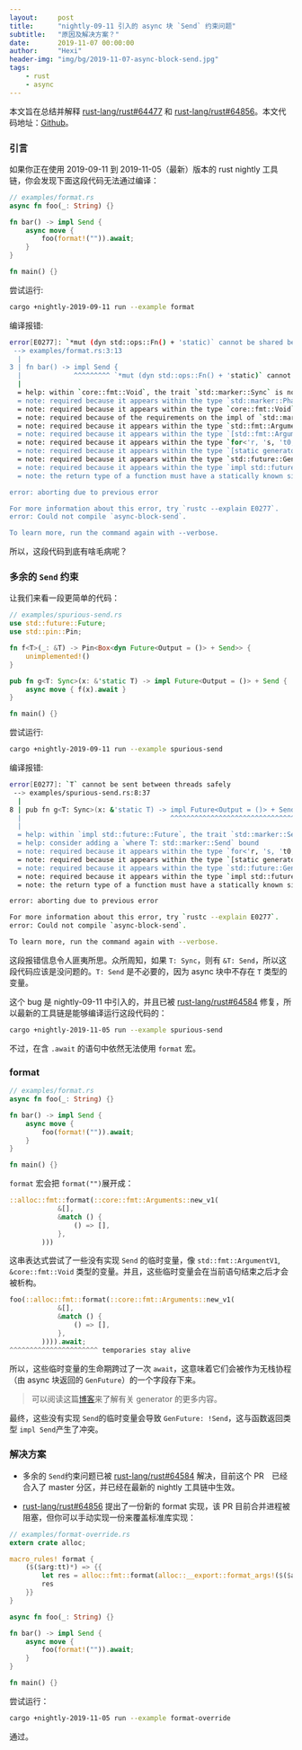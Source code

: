 ```yaml
---
layout:     post
title:      "nightly-09-11 引入的 async 块 `Send` 约束问题"
subtitle:   "原因及解决方案？"
date:       2019-11-07 00:00:00
author:     "Hexi"
header-img: "img/bg/2019-11-07-async-block-send.jpg"
tags:
    - rust
    - async
---
```


本文旨在总结并解释  [rust-lang/rust#64477](https://github.com/rust-lang/rust/issues/64477) 和 [ rust-lang/rust#64856](https://github.com/rust-lang/rust/pull/64856)。本文代码地址：[Github](https://github.com/Hexilee/async-block-send)。

### 引言

如果你正在使用 2019-09-11 到 2019-11-05（最新）版本的 rust nightly 工具链，你会发现下面这段代码无法通过编译：

```rust
// examples/format.rs
async fn foo(_: String) {}

fn bar() -> impl Send {
    async move {
        foo(format!("")).await;
    }
}

fn main() {}
```

尝试运行:

```bash
cargo +nightly-2019-09-11 run --example format
```

编译报错:

```bash
error[E0277]: `*mut (dyn std::ops::Fn() + 'static)` cannot be shared between threads safely
 --> examples/format.rs:3:13
  |
3 | fn bar() -> impl Send {
  |             ^^^^^^^^^ `*mut (dyn std::ops::Fn() + 'static)` cannot be shared between threads safely
  |
  = help: within `core::fmt::Void`, the trait `std::marker::Sync` is not implemented for `*mut (dyn std::ops::Fn() + 'static)`
  = note: required because it appears within the type `std::marker::PhantomData<*mut (dyn std::ops::Fn() + 'static)>`
  = note: required because it appears within the type `core::fmt::Void`
  = note: required because of the requirements on the impl of `std::marker::Send` for `&core::fmt::Void`
  = note: required because it appears within the type `std::fmt::ArgumentV1<'_>`
  = note: required because it appears within the type `[std::fmt::ArgumentV1<'_>; 0]`
  = note: required because it appears within the type `for<'r, 's, 't0, 't1, 't2, 't3, 't4, 't5, 't6, 't7, 't8, 't9, 't10, 't11, 't12, 't13> {fn(std::string::String) -> impl std::future::Future {foo}, for<'t14> fn(std::fmt::Arguments<'t14>) -> std::string::String {std::fmt::format}, fn(&'r [&'r str], &'r [std::fmt::ArgumentV1<'r>]) -> std::fmt::Arguments<'r> {std::fmt::Arguments::<'r>::new_v1}, [&'s str; 0], &'t0 [&'t1 str; 0], &'t2 [&'t3 str; 0], &'t4 [&'t5 str], (), [std::fmt::ArgumentV1<'t6>; 0], &'t7 [std::fmt::ArgumentV1<'t8>; 0], &'t9 [std::fmt::ArgumentV1<'t10>; 0], &'t11 [std::fmt::ArgumentV1<'t12>], std::fmt::Arguments<'t13>, std::string::String, impl std::future::Future}`
  = note: required because it appears within the type `[static generator@examples/format.rs:4:16: 6:6 for<'r, 's, 't0, 't1, 't2, 't3, 't4, 't5, 't6, 't7, 't8, 't9, 't10, 't11, 't12, 't13> {fn(std::string::String) -> impl std::future::Future {foo}, for<'t14> fn(std::fmt::Arguments<'t14>) -> std::string::String {std::fmt::format}, fn(&'r [&'r str], &'r [std::fmt::ArgumentV1<'r>]) -> std::fmt::Arguments<'r> {std::fmt::Arguments::<'r>::new_v1}, [&'s str; 0], &'t0 [&'t1 str; 0], &'t2 [&'t3 str; 0], &'t4 [&'t5 str], (), [std::fmt::ArgumentV1<'t6>; 0], &'t7 [std::fmt::ArgumentV1<'t8>; 0], &'t9 [std::fmt::ArgumentV1<'t10>; 0], &'t11 [std::fmt::ArgumentV1<'t12>], std::fmt::Arguments<'t13>, std::string::String, impl std::future::Future}]`
  = note: required because it appears within the type `std::future::GenFuture<[static generator@examples/format.rs:4:16: 6:6 for<'r, 's, 't0, 't1, 't2, 't3, 't4, 't5, 't6, 't7, 't8, 't9, 't10, 't11, 't12, 't13> {fn(std::string::String) -> impl std::future::Future {foo}, for<'t14> fn(std::fmt::Arguments<'t14>) -> std::string::String {std::fmt::format}, fn(&'r [&'r str], &'r [std::fmt::ArgumentV1<'r>]) -> std::fmt::Arguments<'r> {std::fmt::Arguments::<'r>::new_v1}, [&'s str; 0], &'t0 [&'t1 str; 0], &'t2 [&'t3 str; 0], &'t4 [&'t5 str], (), [std::fmt::ArgumentV1<'t6>; 0], &'t7 [std::fmt::ArgumentV1<'t8>; 0], &'t9 [std::fmt::ArgumentV1<'t10>; 0], &'t11 [std::fmt::ArgumentV1<'t12>], std::fmt::Arguments<'t13>, std::string::String, impl std::future::Future}]>`
  = note: required because it appears within the type `impl std::future::Future`
  = note: the return type of a function must have a statically known size

error: aborting due to previous error

For more information about this error, try `rustc --explain E0277`.
error: Could not compile `async-block-send`.

To learn more, run the command again with --verbose.
```



所以，这段代码到底有啥毛病呢？

### 多余的 `Send` 约束

让我们来看一段更简单的代码：

```rust
// examples/spurious-send.rs
use std::future::Future;
use std::pin::Pin;

fn f<T>(_: &T) -> Pin<Box<dyn Future<Output = ()> + Send>> {
    unimplemented!()
}

pub fn g<T: Sync>(x: &'static T) -> impl Future<Output = ()> + Send {
    async move { f(x).await }
}

fn main() {}
```

尝试运行:

```bash
cargo +nightly-2019-09-11 run --example spurious-send
```

编译报错:

```bash
error[E0277]: `T` cannot be sent between threads safely
 --> examples/spurious-send.rs:8:37
  |
8 | pub fn g<T: Sync>(x: &'static T) -> impl Future<Output = ()> + Send {
  |                                     ^^^^^^^^^^^^^^^^^^^^^^^^^^^^^^^ `T` cannot be sent between threads safely
  |
  = help: within `impl std::future::Future`, the trait `std::marker::Send` is not implemented for `T`
  = help: consider adding a `where T: std::marker::Send` bound
  = note: required because it appears within the type `for<'r, 's, 't0, 't1> {for<'t2> fn(&'t2 T) -> std::pin::Pin<std::boxed::Box<(dyn std::future::Future<Output = ()> + std::marker::Send + 'static)>> {f::<T>}, &'r T, T, &'s T, std::pin::Pin<std::boxed::Box<(dyn std::future::Future<Output = ()> + std::marker::Send + 't0)>>, std::pin::Pin<std::boxed::Box<(dyn std::future::Future<Output = ()> + std::marker::Send + 't1)>>, ()}`
  = note: required because it appears within the type `[static generator@examples/spurious-send.rs:9:16: 9:30 x:&T for<'r, 's, 't0, 't1> {for<'t2> fn(&'t2 T) -> std::pin::Pin<std::boxed::Box<(dyn std::future::Future<Output = ()> + std::marker::Send + 'static)>> {f::<T>}, &'r T, T, &'s T, std::pin::Pin<std::boxed::Box<(dyn std::future::Future<Output = ()> + std::marker::Send + 't0)>>, std::pin::Pin<std::boxed::Box<(dyn std::future::Future<Output = ()> + std::marker::Send + 't1)>>, ()}]`
  = note: required because it appears within the type `std::future::GenFuture<[static generator@examples/spurious-send.rs:9:16: 9:30 x:&T for<'r, 's, 't0, 't1> {for<'t2> fn(&'t2 T) -> std::pin::Pin<std::boxed::Box<(dyn std::future::Future<Output = ()> + std::marker::Send + 'static)>> {f::<T>}, &'r T, T, &'s T, std::pin::Pin<std::boxed::Box<(dyn std::future::Future<Output = ()> + std::marker::Send + 't0)>>, std::pin::Pin<std::boxed::Box<(dyn std::future::Future<Output = ()> + std::marker::Send + 't1)>>, ()}]>`
  = note: required because it appears within the type `impl std::future::Future`
  = note: the return type of a function must have a statically known size

error: aborting due to previous error

For more information about this error, try `rustc --explain E0277`.
error: Could not compile `async-block-send`.

To learn more, run the command again with --verbose.
```

这段报错信息令人匪夷所思。众所周知，如果 `T: Sync`，则有 `&T: Send`，所以这段代码应该是没问题的。`T: Send` 是不必要的，因为 async 块中不存在 `T` 类型的变量。

这个 bug 是 nightly-09-11 中引入的，并且已被 [rust-lang/rust#64584](https://github.com/rust-lang/rust/pull/64584) 修复，所以最新的工具链是能够编译运行这段代码的：

```bash
cargo +nightly-2019-11-05 run --example spurious-send
```

不过，在含 `.await` 的语句中依然无法使用 `format` 宏。

### format

```rust
// examples/format.rs
async fn foo(_: String) {}

fn bar() -> impl Send {
    async move {
        foo(format!("")).await;
    }
}

fn main() {}
```

`format` 宏会把 `format("")`展开成：

```rust
::alloc::fmt::format(::core::fmt::Arguments::new_v1(
            &[],
            &match () {
                () => [],
            },
        )))
```

这串表达式尝试了一些没有实现 `Send` 的临时变量，像  `std::fmt::ArgumentV1`, `&core::fmt::Void` 类型的变量。并且，这些临时变量会在当前语句结束之后才会被析构。

```rust
foo(::alloc::fmt::format(::core::fmt::Arguments::new_v1(
            &[],
            &match () {
                () => [],
            },
        )))).await;
^^^^^^^^^^^^^^^^^^^^^^ temporaries stay alive
```

所以，这些临时变量的生命期跨过了一次 `await`，这意味着它们会被作为无栈协程（由 async 块返回的 `GenFuture`）的一个字段存下来。

> 可以阅读这篇[博客](https://hexilee.me/2018/12/17/rust-async-io/)来了解有关 generator 的更多内容。

最终，这些没有实现 `Send`的临时变量会导致 `GenFuture: !Send`，这与函数返回类型  `impl Send`产生了冲突。

### 解决方案

- 多余的 `Send`约束问题已被  [rust-lang/rust#64584](https://github.com/rust-lang/rust/pull/64584) 解决，目前这个 PR　已经合入了 master 分区，并已经在最新的 nightly 工具链中生效。

-  [rust-lang/rust#64856](https://github.com/rust-lang/rust/pull/64856) 提出了一份新的 format 实现，该 PR 目前合并进程被阻塞，但你可以手动实现一份来覆盖标准库实现：

  ```rust
  // examples/format-override.rs
  extern crate alloc;
  
  macro_rules! format {
      ($($arg:tt)*) => {{
          let res = alloc::fmt::format(alloc::__export::format_args!($($arg)*));
          res
      }}
  }
  
  async fn foo(_: String) {}
  
  fn bar() -> impl Send {
      async move {
          foo(format!("")).await;
      }
  }
  
  fn main() {}
  ```

  尝试运行：

  ```bash
  cargo +nightly-2019-11-05 run --example format-override
  ```

  通过。
